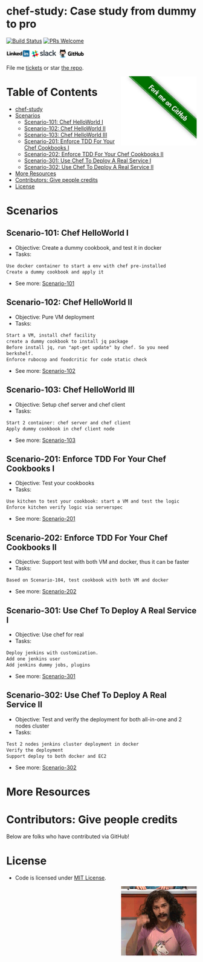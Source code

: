 # chef-study: Case study from dummy to pro

[![Build Status](https://travis-ci.org/DennyZhang/chef-study.svg?branch=master)](https://travis-ci.org/DennyZhang/chef-study) [![PRs Welcome](https://img.shields.io/badge/PRs-welcome-brightgreen.svg)](http://makeapullrequest.com)

[![LinkedIn](https://raw.githubusercontent.com/USDevOps/mywechat-slack-group/master/images/linkedin.png)](https://www.linkedin.com/in/dennyzhang001) [![Slack](https://raw.githubusercontent.com/USDevOps/mywechat-slack-group/master/images/slack.png)](https://www.dennyzhang.com/slack) [![Github](https://raw.githubusercontent.com/USDevOps/mywechat-slack-group/master/images/github.png)](https://github.com/DennyZhang)

File me [tickets](https://github.com/DennyZhang/chef-study/issues) or star [the repo](https://github.com/DennyZhang/chef-study).

<a href="https://github.com/DennyZhang?tab=followers"><img align="right" width="200" height="183" src="https://raw.githubusercontent.com/USDevOps/mywechat-slack-group/master/images/fork_github.png" /></a>

Table of Contents
=================

   * [chef-study](#chef-study)
   * [Scenarios](#scenarios)
      * [Scenario-101: Chef HelloWorld I](#scenario-101-chef-helloworld-i)
      * [Scenario-102: Chef HelloWorld II](#scenario-102-chef-helloworld-ii)
      * [Scenario-103: Chef HelloWorld III](#scenario-103-chef-helloworld-iii)
      * [Scenario-201: Enforce TDD For Your Chef Cookbooks I](#scenario-201-enforce-tdd-for-your-chef-cookbooks-i)
      * [Scenario-202: Enforce TDD For Your Chef Cookbooks II](#scenario-202-enforce-tdd-for-your-chef-cookbooks-ii)
      * [Scenario-301: Use Chef To Deploy A Real Service I](#scenario-301-use-chef-to-deploy-a-real-service-i)
      * [Scenario-302: Use Chef To Deploy A Real Service II](#scenario-302-use-chef-to-deploy-a-real-service-ii)
   * [More Resources](#more-resources)
   * [Contributors: Give people credits](#contributors-give-people-credits)
   * [License](#license)

# Scenarios

## Scenario-101: Chef HelloWorld I
- Objective: Create a dummy cookbook, and test it in docker
- Tasks:
```
Use docker container to start a env with chef pre-installed
Create a dummy cookbook and apply it
```
- See more: [Scenario-101](./Scenario-101)

## Scenario-102: Chef HelloWorld II
- Objective: Pure VM deployment
- Tasks:
```
Start a VM, install chef facility
create a dummy cookbook to install jq package
Before install jq, run "apt-get update" by chef. So you need berkshelf.
Enforce rubocop and foodcritic for code static check
```
- See more: [Scenario-102](./Scenario-102)

## Scenario-103: Chef HelloWorld III
- Objective: Setup chef server and chef client
- Tasks:
```
Start 2 container: chef server and chef client
Apply dummy cookbook in chef client node
```
- See more: [Scenario-103](./Scenario-103)

## Scenario-201: Enforce TDD For Your Chef Cookbooks I
- Objective: Test your cookbooks
- Tasks:
```
Use kitchen to test your cookbook: start a VM and test the logic
Enforce kitchen verify logic via serverspec
```
- See more: [Scenario-201](./Scenario-201)

## Scenario-202: Enforce TDD For Your Chef Cookbooks II
- Objective: Support test with both VM and docker, thus it can be faster
- Tasks:
```
Based on Scenario-104, test cookbook with both VM and docker
```
- See more: [Scenario-202](./Scenario-202)

## Scenario-301: Use Chef To Deploy A Real Service I
- Objective: Use chef for real
- Tasks:
```
Deploy jenkins with customization.
Add one jenkins user
Add jenkins dummy jobs, plugins
```
- See more: [Scenario-301](./Scenario-301)

## Scenario-302: Use Chef To Deploy A Real Service II
- Objective: Test and verify the deployment for both all-in-one and 2 nodes cluster
- Tasks:
```
Test 2 nodes jenkins cluster deployment in docker
Verify the deployment
Support deploy to both docker and EC2
```
- See more: [Scenario-302](./Scenario-302)

# More Resources

# Contributors: Give people credits
Below are folks who have contributed via GitHub!

# License
- Code is licensed under [MIT License](https://www.dennyzhang.com/wp-content/mit_license.txt).

<img align="right" width="200" height="183" src="https://raw.githubusercontent.com/USDevOps/mywechat-slack-group/master/images/magic.gif">
